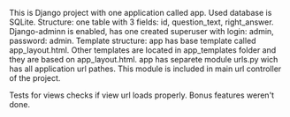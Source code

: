 This is Django project with one application called app.
Used database is SQLite. Structure: one table with 3 fields: id, question_text, right_answer.
Django-adminn is enabled, has one created superuser with login: admin, password: admin.
Template structure: app has base template called app_layout.html. Other templates are located in app_templates folder and they are based on app_layout.html.
app has separete module urls.py wich has all application url pathes. This module is included in main url controller of the project.

Tests for views checks if view url loads properly.
Bonus features weren't done. 

